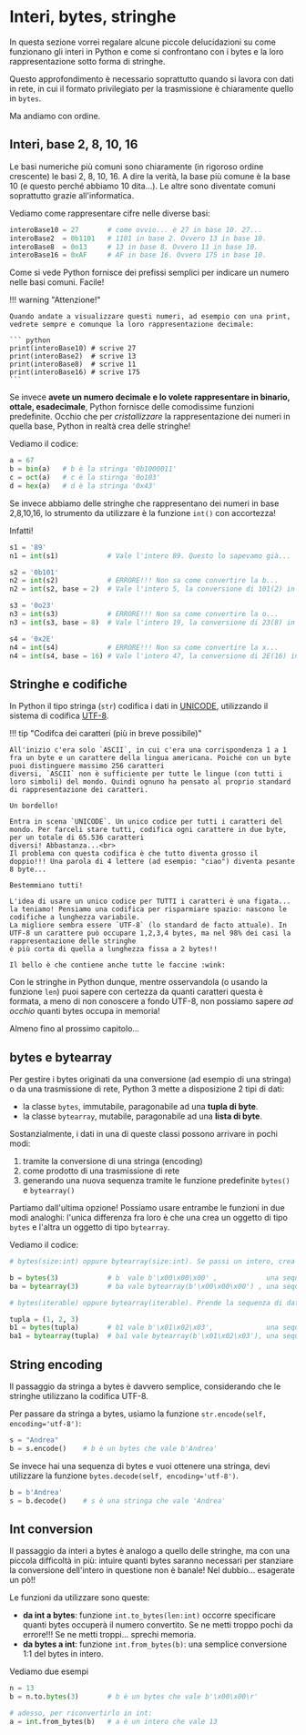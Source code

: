 # Interi, bytes, stringhe

In questa sezione vorrei regalare alcune piccole delucidazioni su come funzionano gli interi in Python e come si confrontano con i bytes
e la loro rappresentazione sotto forma di stringhe.

Questo approfondimento è necessario soprattutto quando si lavora con dati in rete, in cui il formato privilegiato per la trasmissione è chiaramente
quello in `bytes`.

Ma andiamo con ordine.


## Interi, base 2, 8, 10, 16

Le basi numeriche più comuni sono chiaramente (in rigoroso ordine crescente) le basi 2, 8, 10, 16. A dire la verità, la base più comune è la base 10 (e questo perché abbiamo 10 dita...).
Le altre sono diventate comuni soprattutto grazie all'informatica.

Vediamo come rappresentare cifre nelle diverse basi:

``` python
interoBase10 = 27       # come ovvio... è 27 in base 10. 27...
interoBase2  = 0b1101   # 1101 in base 2. Ovvero 13 in base 10.
interoBase8  = 0o13     # 13 in base 8. Ovvero 11 in base 10.
interoBase16 = 0xAF     # AF in base 16. Ovvero 175 in base 10.
```

Come si vede Python fornisce dei prefissi semplici per indicare un numero nelle basi comuni. Facile!

!!! warning "Attenzione!"

    Quando andate a visualizzare questi numeri, ad esempio con una print, vedrete sempre e comunque la loro rappresentazione decimale:
    
    ``` python
    print(interoBase10) # scrive 27
    print(interoBase2)  # scrive 13
    print(interoBase8)  # scrive 11
    print(interoBase16) # scrive 175
    ```

Se invece **avete un numero decimale e lo volete rappresentare in binario, ottale, esadecimale**, Python fornisce delle comodissime funzioni predefinite. 
Occhio che per *cristallizzare* la rappresentazione dei numeri in quella base, Python in realtà crea delle stringhe!

Vediamo il codice:

``` python
a = 67
b = bin(a)   # b è la stringa '0b1000011'
c = oct(a)   # c è la stirnga '0o103'
d = hex(a)   # d è la stringa '0x43'
```

Se invece abbiamo delle stringhe che rappresentano dei numeri in base 2,8,10,16, lo strumento da utilizzare è la funzione `int()` con accortezza!

Infatti!

``` python
s1 = '89'
n1 = int(s1)            # Vale l'intero 89. Questo lo sapevamo già...

s2 = '0b101'
n2 = int(s2)            # ERRORE!!! Non sa come convertire la b...
n2 = int(s2, base = 2)  # Vale l'intero 5, la conversione di 101(2) in decimale

s3 = '0o23'
n3 = int(s3)            # ERRORE!!! Non sa come convertire la o...
n3 = int(s3, base = 8)  # Vale l'intero 19, la conversione di 23(8) in decimale

s4 = '0x2E'
n4 = int(s4)            # ERRORE!!! Non sa come convertire la x...
n4 = int(s4, base = 16) # Vale l'intero 47, la conversione di 2E(16) in decimale
```


## Stringhe e codifiche

In Python il tipo stringa (`str`) codifica i dati in [UNICODE](https://it.wikipedia.org/wiki/Unicode), utilizzando il sistema di codifica [UTF-8](https://it.wikipedia.org/wiki/UTF-8).


!!! tip "Codifca dei caratteri (più in breve possibile)"

    All'inizio c'era solo `ASCII`, in cui c'era una corrispondenza 1 a 1 fra un byte e un carattere della lingua americana. Poiché con un byte puoi distinguere massimo 256 caratteri
    diversi, `ASCII` non è sufficiente per tutte le lingue (con tutti i loro simboli) del mondo. Quindi ognuno ha pensato al proprio standard di rappresentazione dei caratteri.
    
    Un bordello!
    
    Entra in scena `UNICODE`. Un unico codice per tutti i caratteri del mondo. Per farceli stare tutti, codifica ogni carattere in due byte, per un totale di 65.536 caratteri 
    diversi! Abbastanza...<br>
    Il problema con questa codifica è che tutto diventa grosso il doppio!!! Una parola di 4 lettere (ad esempio: "ciao") diventa pesante 8 byte...
    
    Bestemmiano tutti!
    
    L'idea di usare un unico codice per TUTTI i caratteri è una figata... la teniamo! Pensiamo una codifica per risparmiare spazio: nascono le codifiche a lunghezza variabile.
    La migliore sembra essere `UTF-8` (lo standard de facto attuale). In UTF-8 un carattere può occupare 1,2,3,4 bytes, ma nel 98% dei casi la rappresentazione delle stringhe
    è più corta di quella a lunghezza fissa a 2 bytes!!
    
    Il bello è che contiene anche tutte le faccine :wink:


Con le stringhe in Python dunque, mentre osservandola (o usando la funzione `len`) puoi sapere con certezza da quanti caratteri questa è formata, a meno di non conoscere a fondo UTF-8,
non possiamo sapere *ad occhio* quanti bytes occupa in memoria! 

Almeno fino al prossimo capitolo...



## bytes e bytearray

Per gestire i bytes originati da una conversione (ad esempio di una stringa) o da una trasmissione di rete, Python 3 mette a disposizione 2 tipi di dati:

* la classe `bytes`, immutabile, paragonabile ad una **tupla di byte**.
* la classe `bytearray`, mutabile, paragonabile ad una **lista di byte**.

Sostanzialmente, i dati in una di queste classi possono arrivare in pochi modi:

1. tramite la conversione di una stringa (encoding)
2. come prodotto di una trasmissione di rete
3. generando una nuova sequenza tramite le funzione predefinite `bytes()` e `bytearray()`

Partiamo dall'ultima opzione! Possiamo usare entrambe le funzioni in due modi analoghi: l'unica differenza fra loro è che una crea un oggetto di tipo `bytes` e l'altra
un oggetto di tipo `bytearray`.

Vediamo il codice:

``` python
# bytes(size:int) oppure bytearray(size:int). Se passi un intero, crea una sequenza di "size" bytes tutti a zero!

b = bytes(3)            # b  vale b'\x00\x00\x00' ,            una sequenza IMMUTABILE di 3 bytes (8x3 = 24 bit) tutti a zero.
ba = bytearray(3)       # ba vale bytearray(b'\x00\x00\x00') , una sequenza MUTABILE   di 3 bytes tutti a zero.

# bytes(iterable) oppure bytearray(iterable). Prende la sequenza di dati e crea una sequenza di byte con i dati della sequenza.

tupla = (1, 2, 3)
b1 = bytes(tupla)       # b1 vale b'\x01\x02\x03',             una sequenza immutabile, riempita con i byte ricavati dalla conversione dei dati della tupla
ba1 = bytearray(tupla)  # ba1 vale bytearray(b'\x01\x02\x03'), una sequenza mutabile,   riempita con i byte ricavati dalla conversione dei dati della tupla
```


## String encoding


Il passaggio da stringa a bytes è davvero semplice, considerando che le stringhe utilizzano la codifica UTF-8.

Per passare da stringa a bytes, usiamo la funzione `str.encode(self, encoding='utf-8')`:

``` python
s = "Andrea"
b = s.encode()    # b è un bytes che vale b'Andrea'
```

Se invece hai una sequenza di bytes e vuoi ottenere una stringa, devi utilizzare la funzione `bytes.decode(self, encoding='utf-8')`.

``` python
b = b'Andrea'
s = b.decode()    # s è una stringa che vale 'Andrea'
```

## Int conversion


Il passaggio da interi a bytes è analogo a quello delle stringhe, ma con una piccola difficoltà in più: intuire quanti bytes saranno necessari per stanziare la 
conversione dell'intero in questione non è banale! Nel dubbio... esagerate un pò!!

Le funzioni da utilizzare sono queste:

* **da int a bytes**: funzione `int.to_bytes(len:int)` occorre specificare quanti bytes occuperà il numero convertito. Se ne metti troppo pochi da errore!!! Se ne metti troppi... sprechi memoria.
* **da bytes a int**: funzione `int.from_bytes(b)`: una semplice conversione 1:1 del bytes in intero.

Vediamo due esempi

``` python
n = 13
b = n.to.bytes(3)       # b è un bytes che vale b'\x00\x00\r'

# adesso, per riconvertirlo in int:
a = int.from_bytes(b)   # a è un intero che vale 13
```


<br>
<br>
<br>


